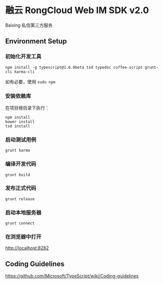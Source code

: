 # 融云 RongCloud Web IM SDK v2.0

Baixing 私信第三方服务

## Environment Setup

### 初始化开发工具

```
npm install -g typescript@1.6.0beta tsd typedoc coffee-script grunt-cli karma-cli
```

如有必要，使用 `sudo npm`

### 安装依赖库

在项目根目录下执行：

```
npm install
bower install
tsd install
```

### 启动测试用例

```
grunt karma
```

### 编译开发代码

```
grunt build
```

### 发布正式代码

```
grunt release
```

### 启动本地服务器

```
grunt connect
```

### 在浏览器中打开

[http://localhost:8282](http://localhost:8282)

## Coding Guidelines

https://github.com/Microsoft/TypeScript/wiki/Coding-guidelines
